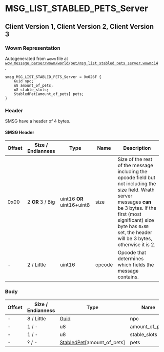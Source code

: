 # MSG_LIST_STABLED_PETS_Server

## Client Version 1, Client Version 2, Client Version 3

### Wowm Representation

Autogenerated from `wowm` file at [`wow_message_parser/wowm/world/pet/msg_list_stabled_pets_server.wowm:14`](https://github.com/gtker/wow_messages/tree/main/wow_message_parser/wowm/world/pet/msg_list_stabled_pets_server.wowm#L14).
```rust,ignore
smsg MSG_LIST_STABLED_PETS_Server = 0x026F {
    Guid npc;
    u8 amount_of_pets;
    u8 stable_slots;
    StabledPet[amount_of_pets] pets;
}
```
### Header

SMSG have a header of 4 bytes.

#### SMSG Header

| Offset | Size / Endianness | Type   | Name   | Description |
| ------ | ----------------- | ------ | ------ | ----------- |
| 0x00   | 2 **OR** 3 / Big           | uint16 **OR** uint16+uint8 | size | Size of the rest of the message including the opcode field but not including the size field. Wrath server messages **can** be 3 bytes. If the first (most significant) size byte has `0x80` set, the header will be 3 bytes, otherwise it is 2.|
| -      | 2 / Little| uint16 | opcode | Opcode that determines which fields the message contains. |

### Body

| Offset | Size / Endianness | Type | Name | Comment |
| ------ | ----------------- | ---- | ---- | ------- |
| - | 8 / Little | [Guid](../types/packed-guid.md) | npc |  |
| - | 1 / - | u8 | amount_of_pets |  |
| - | 1 / - | u8 | stable_slots |  |
| - | ? / - | [StabledPet](stabledpet.md)[amount_of_pets] | pets |  |

